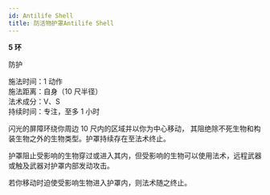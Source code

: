 ```yaml
---
id: Antilife Shell
title: 防活物护罩Antilife Shell
---
```


**5 环**

防护

施法时间：1 动作  
施法距离：自身（10 尺半径）  
法术成分：V、S  
持续时间：专注，至多 1 小时

闪光的屏障环绕你周边 10 尺内的区域并以你为中心移动，
其阻绝除不死生物和构装生物之外的生物类型。护罩持续存在至法术终止。

护罩阻止受影响的生物穿过或进入其内，但受影响的生物可以使用法术，远程武器或触及武器对护罩内部发动攻击。

若你移动时迫使受影响生物进入护罩内，则法术随之终止。
